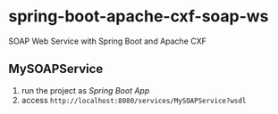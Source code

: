 # spring-boot-apache-cxf-soap-ws
SOAP Web Service with Spring Boot and Apache CXF

## MySOAPService
  1. run the project as *Spring Boot App*
  2. access `http://localhost:8080/services/MySOAPService?wsdl` 
  